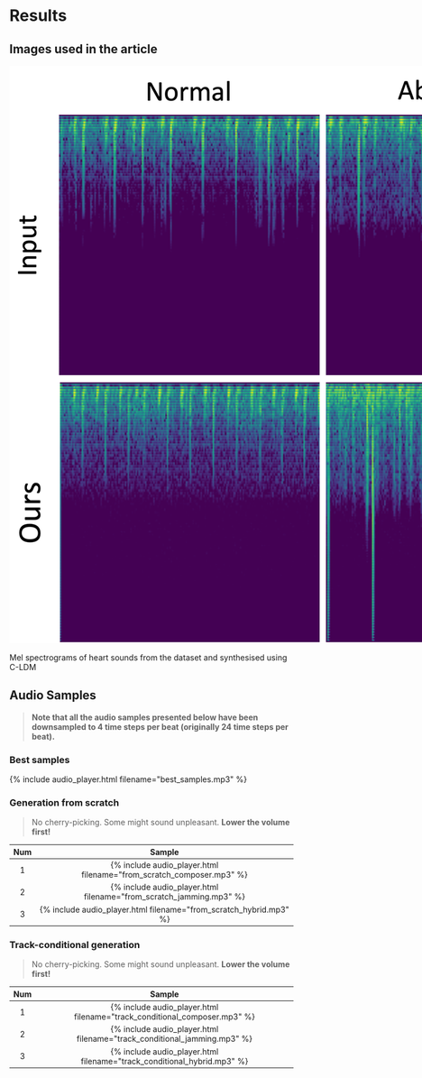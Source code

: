 # Results

## Images used in the article

<img src="pics/result-paper.png" alt="evolution" style="max-width:none;">
<p class="caption">Mel spectrograms of heart sounds from the dataset and synthesised using C-LDM</p>

## Audio Samples

> __Note that all the audio samples presented below have been downsampled to 4
time steps per beat (originally 24 time steps per beat).__

### Best samples

{% include audio_player.html filename="best_samples.mp3" %}

### Generation from scratch

> No cherry-picking. Some might sound unpleasant. __Lower the volume first!__

| Num | Sample                                                               |
|:---:|:--------------------------------------------------------------------:|
|  1  | {% include audio_player.html filename="from_scratch_composer.mp3" %} |
|  2  | {% include audio_player.html filename="from_scratch_jamming.mp3" %}  |
|  3  | {% include audio_player.html filename="from_scratch_hybrid.mp3" %}   |

### Track-conditional generation

> No cherry-picking. Some might sound unpleasant. __Lower the volume first!__

| Num | Sample                                                                    |
|:---:|:-------------------------------------------------------------------------:|
|  1  | {% include audio_player.html filename="track_conditional_composer.mp3" %} |
|  2  | {% include audio_player.html filename="track_conditional_jamming.mp3" %}  |
|  3  | {% include audio_player.html filename="track_conditional_hybrid.mp3" %}   |
